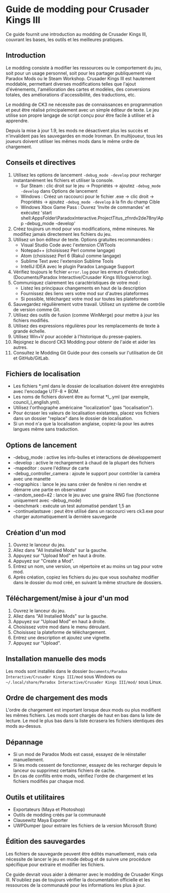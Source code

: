 # Guide de modding pour Crusader Kings III

Ce guide fournit une introduction au modding de Crusader Kings III, couvrant les bases, les outils et les meilleures pratiques.

## Introduction

Le modding consiste à modifier les ressources ou le comportement du jeu, soit pour un usage personnel, soit pour les partager publiquement via Paradox Mods ou le Steam Workshop. Crusader Kings III est hautement moddable, permettant diverses modifications telles que l'ajout d'événements, l'amélioration des cartes et modèles, des conversions totales, des améliorations d'accessibilité, des traductions, etc.

Le modding de CK3 ne nécessite pas de connaissances en programmation et peut être réalisé principalement avec un simple éditeur de texte. Le jeu utilise son propre langage de script conçu pour être facile à utiliser et à apprendre.

Depuis la mise à jour 1.9, les mods ne désactivent plus les succès et n'invalident pas les sauvegardes en mode Ironman. En multijoueur, tous les joueurs doivent utiliser les mêmes mods dans le même ordre de chargement.

## Conseils et directives

1. Utilisez les options de lancement `-debug_mode -develop` pour recharger instantanément les fichiers et utiliser la console.
   - Sur Steam : clic droit sur le jeu -> Propriétés -> ajoutez `-debug_mode -develop` dans Options de lancement
   - Windows : Créez un raccourci pour le fichier .exe -> clic droit -> Propriétés -> ajoutez `-debug_mode -develop` à la fin du champ Cible
   - Windows Xbox Game Pass : Ouvrez 'Invite de commandes' et exécutez 'start shell:AppsFolder\ParadoxInteractive.ProjectTitus_zfnrdv2de78ny!App -debug_mode -develop'
2. Créez toujours un mod pour vos modifications, même mineures. Ne modifiez jamais directement les fichiers du jeu.
3. Utilisez un bon éditeur de texte. Options gratuites recommandées :
   - Visual Studio Code avec l'extension CWTools
   - Notepad++ (choisissez Perl comme langage)
   - Atom (choisissez Perl 6 (Raku) comme langage)
   - Sublime Text avec l'extension Sublime Tools
   - IntelliJ IDEA avec le plugin Paradox Language Support
4. Vérifiez toujours le fichier `error.log` pour les erreurs d'exécution (Documents/Paradox Interactive/Crusader Kings III/logs/error.log).
5. Communiquez clairement les caractéristiques de votre mod :
   - Listez les principaux changements en haut de la description
   - Fournissez des liens vers votre mod sur d'autres plateformes
   - Si possible, téléchargez votre mod sur toutes les plateformes
6. Sauvegardez régulièrement votre travail. Utilisez un système de contrôle de version comme Git.
7. Utilisez des outils de fusion (comme WinMerge) pour mettre à jour les fichiers modifiés.
8. Utilisez des expressions régulières pour les remplacements de texte à grande échelle.
9. Utilisez Win+V pour accéder à l'historique du presse-papiers.
10. Rejoignez le discord CK3 Modding pour obtenir de l'aide et aider les autres.
11. Consultez le Modding Git Guide pour des conseils sur l'utilisation de Git et GitHub/GitLab.

## Fichiers de localisation

- Les fichiers *.yml dans le dossier de localisation doivent être enregistrés avec l'encodage UTF-8 + BOM.
- Les noms de fichiers doivent être au format *l_<langue>.yml (par exemple, council_l_english.yml).
- Utilisez l'orthographe américaine "localization" (pas "localisation").
- Pour écraser les valeurs de localisation existantes, placez vos fichiers dans un dossier "replace" dans le dossier de localisation.
- Si un mod n'a que la localisation anglaise, copiez-la pour les autres langues même sans traduction.

## Options de lancement

- -debug_mode : active les info-bulles et interactions de développement
- -develop : active le rechargement à chaud de la plupart des fichiers
- -mapeditor : ouvre l'éditeur de carte
- -debug_controller_camera : ajoute le support pour contrôler la caméra avec une manette
- -nographics : lance le jeu sans créer de fenêtre ni rien rendre et démarre une partie en observateur
- -random_seed=42 : lance le jeu avec une graine RNG fixe (fonctionne uniquement avec -debug_mode)
- -benchmark : exécute un test automatisé pendant 1,5 an
- -continuelastsave : peut être utilisé dans un raccourci vers ck3.exe pour charger automatiquement la dernière sauvegarde

## Création d'un mod

1. Ouvrez le lanceur du jeu.
2. Allez dans "All Installed Mods" sur la gauche.
3. Appuyez sur "Upload Mod" en haut à droite.
4. Appuyez sur "Create a Mod".
5. Entrez un nom, une version, un répertoire et au moins un tag pour votre mod.
6. Après création, copiez les fichiers du jeu que vous souhaitez modifier dans le dossier du mod créé, en suivant la même structure de dossiers.

## Téléchargement/mise à jour d'un mod

1. Ouvrez le lanceur du jeu.
2. Allez dans "All Installed Mods" sur la gauche.
3. Appuyez sur "Upload Mod" en haut à droite.
4. Choisissez votre mod dans le menu déroulant.
5. Choisissez la plateforme de téléchargement.
6. Entrez une description et ajoutez une vignette.
7. Appuyez sur "Upload".

## Installation manuelle des mods

Les mods sont installés dans le dossier `Documents/Paradox Interactive/Crusader Kings III/mod` sous Windows ou `~/.local/share/Paradox Interactive/Crusader Kings III/mod/` sous Linux.

## Ordre de chargement des mods

L'ordre de chargement est important lorsque deux mods ou plus modifient les mêmes fichiers. Les mods sont chargés de haut en bas dans la liste de lecture. Le mod le plus bas dans la liste écrasera les fichiers identiques des mods au-dessus.

## Dépannage

- Si un mod de Paradox Mods est cassé, essayez de le réinstaller manuellement.
- Si les mods cessent de fonctionner, essayez de les recharger depuis le lanceur ou supprimez certains fichiers de cache.
- En cas de conflits entre mods, vérifiez l'ordre de chargement et les fichiers modifiés par chaque mod.

## Outils et utilitaires

- Exportateurs (Maya et Photoshop)
- Outils de modding créés par la communauté
- Clausewitz Maya Exporter
- UWPDumper (pour extraire les fichiers de la version Microsoft Store)

## Édition des sauvegardes

Les fichiers de sauvegarde peuvent être édités manuellement, mais cela nécessite de lancer le jeu en mode debug et de suivre une procédure spécifique pour extraire et modifier les fichiers.

Ce guide devrait vous aider à démarrer avec le modding de Crusader Kings III. N'oubliez pas de toujours vérifier la documentation officielle et les ressources de la communauté pour les informations les plus à jour.
